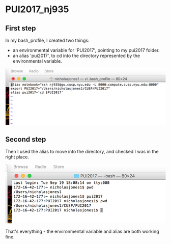 # PUI2017_nj935
## First step

In my bash_profile, I created two things:
* an environmental variable for 'PUI2017', pointing to my pui2017 folder.
* an alias 'pui2017', to cd into the directory represented by the environmental variable.

![Image 1](/NJ_screenshot1.png)

## Second step

Then I used the alias to move into the directory, and checked I was in the right place.

![Image 2](/NJ_screenshot2.png)

That's everything - the environmental variable and alias are both working fine.
